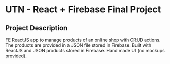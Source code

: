 # UTN - React + Firebase Final Project

## Project Description

FE ReactJS app to manage products of an online shop with CRUD actions. The products are provided in a JSON file stored in Firebase.
Built with ReactJS and JSON products stored in Firebase. Hand made UI (no mockups provided).
